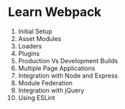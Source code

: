 # Learn Webpack

1. Initial Setup
2. Asset Modules
3. Loaders
4. Plugins
5. Production Vs Development Builds
6. Multiple Page Applications
7. Integration with Node and Express
8. Module Federation
9. Integration with jQuery
10. Using ESLint
